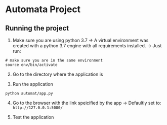 # Automata Project

## Running the project
1. Make sure you are using python 3.7
-> A virtual environment was created with a python 3.7 engine with all requirements installed.
-> Just run:
```
# make sure you are in the same environment
source env/bin/activate
```

2. Go to the directory where the application is

3. Run the application
```
python automat/app.py
```

4. Go to the browser with the link speicified by the app
-> Defaultly set to: `http://127.0.0.1:5000/`

5. Test the application
